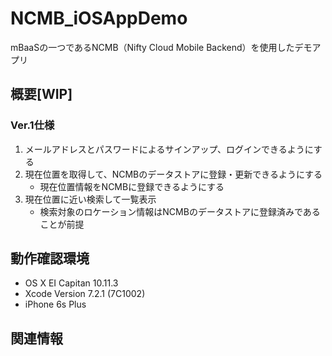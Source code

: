 # NCMB_iOSAppDemo


mBaaSの一つであるNCMB（Nifty Cloud Mobile Backend）を使用したデモアプリ

## 概要[WIP]

### Ver.1仕様

1. メールアドレスとパスワードによるサインアップ、ログインできるようにする
2. 現在位置を取得して、NCMBのデータストアに登録・更新できるようにする
    - 現在位置情報をNCMBに登録できるようにする
3. 現在位置に近い検索して一覧表示
    - 検索対象のロケーション情報はNCMBのデータストアに登録済みであることが前提


## 動作確認環境
- OS X EI Capitan 10.11.3
- Xcode Version 7.2.1 (7C1002)
- iPhone 6s Plus

## 関連情報

